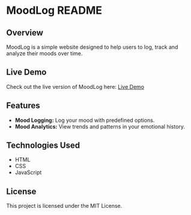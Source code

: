 # MoodLog README

## Overview
MoodLog is a simple website designed to help users to log, track and analyze their moods over time. 

## Live Demo
Check out the live version of MoodLog here: [Live Demo](https://moodlog-ashen.vercel.app/)

## Features
- **Mood Logging:** Log your mood with predefined options.
- **Mood Analytics:** View trends and patterns in your emotional history.

## Technologies Used
- HTML
- CSS
- JavaScript

## License
This project is licensed under the MIT License.
